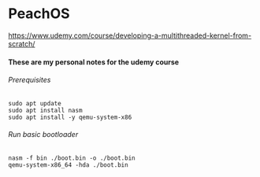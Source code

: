 # PeachOS
https://www.udemy.com/course/developing-a-multithreaded-kernel-from-scratch/

#### These are my personal notes for the udemy course

###### Prerequisites

```shell
sudo apt update
sudo apt install nasm
sudo apt install -y qemu-system-x86
```

###### Run basic bootloader

```shell
nasm -f bin ./boot.bin -o ./boot.bin
qemu-system-x86_64 -hda ./boot.bin
```
